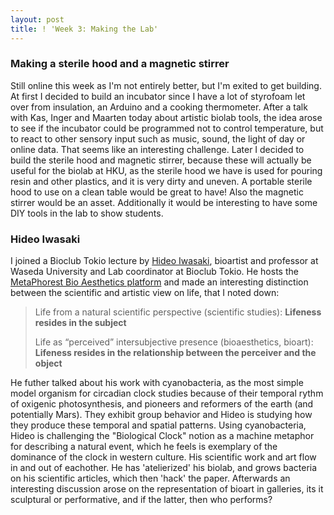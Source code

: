 ```yaml
---
layout: post
title: ! 'Week 3: Making the Lab'
---
```

### Making a sterile hood and a magnetic stirrer
Still online this week as I'm not entirely better, but I'm exited to get building. At first I decided to build an incubator since I have a lot of styrofoam let over from insulation, an Arduino and a cooking thermometer. After a talk with Kas, Inger and Maarten today about artistic biolab tools, the idea arose to see if the incubator could be programmed not to control temperature, but to react to other sensory input such as music, sound, the light of day or online data. That seems like an interesting challenge. Later I decided to build the sterile hood and magnetic stirrer, because these will actually be useful for the biolab at HKU, as the sterile hood we have is used for pouring resin and other plastics, and it is very dirty and uneven. A portable sterile hood to use on a clean table would be great to have! Also the magnetic stirrer would be an asset. Additionally it would be interesting to have some DIY tools in the lab to show students. 

### Hideo Iwasaki
I joined a Bioclub Tokio lecture by [Hideo Iwasaki](https://hideo-iwasaki.com/), bioartist and professor at Waseda University and Lab coordinator at Bioclub Tokio. He hosts the [MetaPhorest Bio Aesthetics platform](http://www.facebook.com/metaphorest.net) and made an interesting distinction between the scientific and artistic view on life, that I noted down:

> Life from a natural scientific perspective (scientific studies): **Lifeness resides in the subject**
> 
> Life as “perceived” intersubjective presence (bioaesthetics, bioart): **Lifeness resides in the relationship between the perceiver and the object**

He futher talked about his work with cyanobacteria, as the most simple model organism for circadian clock studies because of their temporal rythm of oxigenic photosynthesis, and pioneers and reformers of the earth (and potentially Mars). They exhibit group behavior and Hideo is studying how they produce these temporal and spatial patterns. Using cyanobacteria, Hideo is challenging the "Biological Clock" notion as a machine metaphor for describing a natural event, which he feels is exemplary of the dominance of the clock in western culture. His scientific work and art flow in and out of eachother. He has 'atelierized' his biolab, and grows bacteria on his scientific articles, which then 'hack' the paper. Afterwards an interesting discussion arose on the representation of bioart in galleries, its it sculptural or performative, and if the latter, then who performs?

